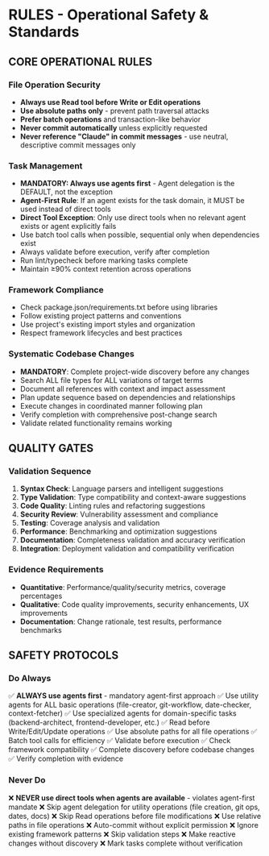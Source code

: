 # RULES - Operational Safety & Standards

## CORE OPERATIONAL RULES

### File Operation Security
- **Always use Read tool before Write or Edit operations**
- **Use absolute paths only** - prevent path traversal attacks
- **Prefer batch operations** and transaction-like behavior
- **Never commit automatically** unless explicitly requested
- **Never reference "Claude" in commit messages** - use neutral, descriptive commit messages only

### Task Management
- **MANDATORY: Always use agents first** - Agent delegation is the DEFAULT, not the exception
- **Agent-First Rule**: If an agent exists for the task domain, it MUST be used instead of direct tools
- **Direct Tool Exception**: Only use direct tools when no relevant agent exists or agent explicitly fails
- Use batch tool calls when possible, sequential only when dependencies exist
- Always validate before execution, verify after completion
- Run lint/typecheck before marking tasks complete
- Maintain ≥90% context retention across operations

### Framework Compliance
- Check package.json/requirements.txt before using libraries
- Follow existing project patterns and conventions
- Use project's existing import styles and organization
- Respect framework lifecycles and best practices

### Systematic Codebase Changes
- **MANDATORY**: Complete project-wide discovery before any changes
- Search ALL file types for ALL variations of target terms
- Document all references with context and impact assessment
- Plan update sequence based on dependencies and relationships
- Execute changes in coordinated manner following plan
- Verify completion with comprehensive post-change search
- Validate related functionality remains working

## QUALITY GATES

### Validation Sequence
1. **Syntax Check**: Language parsers and intelligent suggestions
2. **Type Validation**: Type compatibility and context-aware suggestions
3. **Code Quality**: Linting rules and refactoring suggestions
4. **Security Review**: Vulnerability assessment and compliance
5. **Testing**: Coverage analysis and validation
6. **Performance**: Benchmarking and optimization suggestions
7. **Documentation**: Completeness validation and accuracy verification
8. **Integration**: Deployment validation and compatibility verification

### Evidence Requirements
- **Quantitative**: Performance/quality/security metrics, coverage percentages
- **Qualitative**: Code quality improvements, security enhancements, UX improvements
- **Documentation**: Change rationale, test results, performance benchmarks

## SAFETY PROTOCOLS

### Do Always
✅ **ALWAYS use agents first** - mandatory agent-first approach
✅ Use utility agents for ALL basic operations (file-creator, git-workflow, date-checker, context-fetcher)
✅ Use specialized agents for domain-specific tasks (backend-architect, frontend-developer, etc.)
✅ Read before Write/Edit/Update operations
✅ Use absolute paths for all file operations
✅ Batch tool calls for efficiency
✅ Validate before execution
✅ Check framework compatibility
✅ Complete discovery before codebase changes
✅ Verify completion with evidence

### Never Do
❌ **NEVER use direct tools when agents are available** - violates agent-first mandate
❌ Skip agent delegation for utility operations (file creation, git ops, dates, docs)
❌ Skip Read operations before file modifications
❌ Use relative paths in file operations
❌ Auto-commit without explicit permission
❌ Ignore existing framework patterns
❌ Skip validation steps
❌ Make reactive changes without discovery
❌ Mark tasks complete without verification